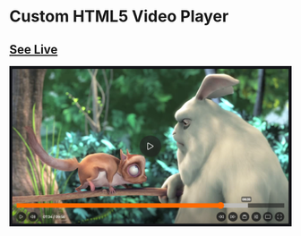 # Custom HTML5 Video Player

## [See Live](https://codepen.io/hicoders/pen/ZExMmLG)

![](preview.png)

